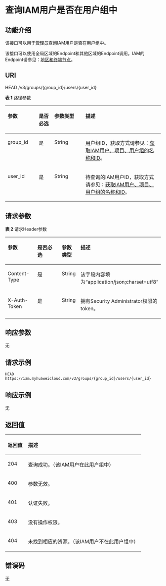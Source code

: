 # 查询IAM用户是否在用户组中<a name="zh-cn_topic_0057845599"></a>

## 功能介绍<a name="zh-cn_topic_0221482432_section9344174810413"></a>

该接口可以用于[管理员](https://support.huaweicloud.com/usermanual-iam/zh-cn_topic_0079496985.html)查询IAM用户是否在用户组中。

该接口可以使用全局区域的Endpoint和其他区域的Endpoint调用。IAM的Endpoint请参见：[地区和终端节点](https://developer.huaweicloud.com/endpoint?IAM)。

## URI<a name="zh-cn_topic_0221482432_section4349124824119"></a>

HEAD /v3/groups/\{group\_id\}/users/\{user\_id\}

**表 1**  路径参数

<a name="zh-cn_topic_0221482432_table2035324874111"></a>
<table><thead align="left"><tr id="zh-cn_topic_0221482432_row173528481411"><th class="cellrowborder" valign="top" width="20%" id="mcps1.2.5.1.1"><p id="zh-cn_topic_0221482432_p1835444810413"><a name="zh-cn_topic_0221482432_p1835444810413"></a><a name="zh-cn_topic_0221482432_p1835444810413"></a>参数</p>
</th>
<th class="cellrowborder" valign="top" width="10%" id="mcps1.2.5.1.2"><p id="zh-cn_topic_0221482432_p133565487414"><a name="zh-cn_topic_0221482432_p133565487414"></a><a name="zh-cn_topic_0221482432_p133565487414"></a>是否必选</p>
</th>
<th class="cellrowborder" valign="top" width="20%" id="mcps1.2.5.1.3"><p id="zh-cn_topic_0221482432_p14357124816411"><a name="zh-cn_topic_0221482432_p14357124816411"></a><a name="zh-cn_topic_0221482432_p14357124816411"></a>参数类型</p>
</th>
<th class="cellrowborder" valign="top" width="50%" id="mcps1.2.5.1.4"><p id="zh-cn_topic_0221482432_p335824813410"><a name="zh-cn_topic_0221482432_p335824813410"></a><a name="zh-cn_topic_0221482432_p335824813410"></a>描述</p>
</th>
</tr>
</thead>
<tbody><tr id="zh-cn_topic_0221482432_row835214818415"><td class="cellrowborder" valign="top" width="20%" headers="mcps1.2.5.1.1 "><p id="zh-cn_topic_0221482432_p635914485418"><a name="zh-cn_topic_0221482432_p635914485418"></a><a name="zh-cn_topic_0221482432_p635914485418"></a>group_id</p>
</td>
<td class="cellrowborder" valign="top" width="10%" headers="mcps1.2.5.1.2 "><p id="zh-cn_topic_0221482432_p1360648164112"><a name="zh-cn_topic_0221482432_p1360648164112"></a><a name="zh-cn_topic_0221482432_p1360648164112"></a>是</p>
</td>
<td class="cellrowborder" valign="top" width="20%" headers="mcps1.2.5.1.3 "><p id="zh-cn_topic_0221482432_p143611848204113"><a name="zh-cn_topic_0221482432_p143611848204113"></a><a name="zh-cn_topic_0221482432_p143611848204113"></a>String</p>
</td>
<td class="cellrowborder" valign="top" width="50%" headers="mcps1.2.5.1.4 "><p id="zh-cn_topic_0221482432_p163632048134119"><a name="zh-cn_topic_0221482432_p163632048134119"></a><a name="zh-cn_topic_0221482432_p163632048134119"></a>用户组ID，获取方式请参见：<a href="获取IAM用户-项目-用户组的名称和ID.md">获取IAM用户、项目、用户组的名称和ID</a>。</p>
</td>
</tr>
<tr id="zh-cn_topic_0221482432_row113524484418"><td class="cellrowborder" valign="top" width="20%" headers="mcps1.2.5.1.1 "><p id="zh-cn_topic_0221482432_p17364164834111"><a name="zh-cn_topic_0221482432_p17364164834111"></a><a name="zh-cn_topic_0221482432_p17364164834111"></a>user_id</p>
</td>
<td class="cellrowborder" valign="top" width="10%" headers="mcps1.2.5.1.2 "><p id="zh-cn_topic_0221482432_p1836614487419"><a name="zh-cn_topic_0221482432_p1836614487419"></a><a name="zh-cn_topic_0221482432_p1836614487419"></a>是</p>
</td>
<td class="cellrowborder" valign="top" width="20%" headers="mcps1.2.5.1.3 "><p id="zh-cn_topic_0221482432_p3367164814417"><a name="zh-cn_topic_0221482432_p3367164814417"></a><a name="zh-cn_topic_0221482432_p3367164814417"></a>String</p>
</td>
<td class="cellrowborder" valign="top" width="50%" headers="mcps1.2.5.1.4 "><p id="zh-cn_topic_0221482432_p1036874844117"><a name="zh-cn_topic_0221482432_p1036874844117"></a><a name="zh-cn_topic_0221482432_p1036874844117"></a>待查询的IAM用户ID，获取方式请参见：<a href="获取IAM用户-项目-用户组的名称和ID.md">获取IAM用户、项目、用户组的名称和ID</a>。</p>
</td>
</tr>
</tbody>
</table>

## 请求参数<a name="zh-cn_topic_0221482432_section1369648134117"></a>

**表 2**  请求Header参数

<a name="zh-cn_topic_0221482432_HeaderParameter"></a>
<table><thead align="left"><tr id="zh-cn_topic_0221482432_row8371134815412"><th class="cellrowborder" valign="top" width="20%" id="mcps1.2.5.1.1"><p id="zh-cn_topic_0221482432_p1137214844117"><a name="zh-cn_topic_0221482432_p1137214844117"></a><a name="zh-cn_topic_0221482432_p1137214844117"></a>参数</p>
</th>
<th class="cellrowborder" valign="top" width="20%" id="mcps1.2.5.1.2"><p id="zh-cn_topic_0221482432_p4373114819416"><a name="zh-cn_topic_0221482432_p4373114819416"></a><a name="zh-cn_topic_0221482432_p4373114819416"></a>是否必选</p>
</th>
<th class="cellrowborder" valign="top" width="10%" id="mcps1.2.5.1.3"><p id="zh-cn_topic_0221482432_p1937410485416"><a name="zh-cn_topic_0221482432_p1937410485416"></a><a name="zh-cn_topic_0221482432_p1937410485416"></a>参数类型</p>
</th>
<th class="cellrowborder" valign="top" width="50%" id="mcps1.2.5.1.4"><p id="zh-cn_topic_0221482432_p2037524810415"><a name="zh-cn_topic_0221482432_p2037524810415"></a><a name="zh-cn_topic_0221482432_p2037524810415"></a>描述</p>
</th>
</tr>
</thead>
<tbody><tr id="zh-cn_topic_0221482432_row16371948184110"><td class="cellrowborder" valign="top" width="20%" headers="mcps1.2.5.1.1 "><p id="zh-cn_topic_0221482432_p4376194816411"><a name="zh-cn_topic_0221482432_p4376194816411"></a><a name="zh-cn_topic_0221482432_p4376194816411"></a>Content-Type</p>
</td>
<td class="cellrowborder" valign="top" width="20%" headers="mcps1.2.5.1.2 "><p id="zh-cn_topic_0221482432_p1378134824112"><a name="zh-cn_topic_0221482432_p1378134824112"></a><a name="zh-cn_topic_0221482432_p1378134824112"></a>是</p>
</td>
<td class="cellrowborder" valign="top" width="10%" headers="mcps1.2.5.1.3 "><p id="zh-cn_topic_0221482432_p16379184813417"><a name="zh-cn_topic_0221482432_p16379184813417"></a><a name="zh-cn_topic_0221482432_p16379184813417"></a>String</p>
</td>
<td class="cellrowborder" valign="top" width="50%" headers="mcps1.2.5.1.4 "><p id="zh-cn_topic_0221482432_p038034816416"><a name="zh-cn_topic_0221482432_p038034816416"></a><a name="zh-cn_topic_0221482432_p038034816416"></a>该字段内容填为“application/json;charset=utf8”</p>
</td>
</tr>
<tr id="zh-cn_topic_0221482432_row183718489417"><td class="cellrowborder" valign="top" width="20%" headers="mcps1.2.5.1.1 "><p id="zh-cn_topic_0221482432_p6381154810411"><a name="zh-cn_topic_0221482432_p6381154810411"></a><a name="zh-cn_topic_0221482432_p6381154810411"></a>X-Auth-Token</p>
</td>
<td class="cellrowborder" valign="top" width="20%" headers="mcps1.2.5.1.2 "><p id="zh-cn_topic_0221482432_p1538204894117"><a name="zh-cn_topic_0221482432_p1538204894117"></a><a name="zh-cn_topic_0221482432_p1538204894117"></a>是</p>
</td>
<td class="cellrowborder" valign="top" width="10%" headers="mcps1.2.5.1.3 "><p id="zh-cn_topic_0221482432_p438304854110"><a name="zh-cn_topic_0221482432_p438304854110"></a><a name="zh-cn_topic_0221482432_p438304854110"></a>String</p>
</td>
<td class="cellrowborder" valign="top" width="50%" headers="mcps1.2.5.1.4 "><p id="zh-cn_topic_0221482432_p10384134815414"><a name="zh-cn_topic_0221482432_p10384134815414"></a><a name="zh-cn_topic_0221482432_p10384134815414"></a>拥有Security Administrator权限的token。</p>
</td>
</tr>
</tbody>
</table>

## 响应参数<a name="zh-cn_topic_0221482432_section63851748144111"></a>

无

## 请求示例<a name="zh-cn_topic_0221482432_section2038710482416"></a>

```
HEAD https://iam.myhuaweicloud.com/v3/groups/{group_id}/users/{user_id}
```

## 响应示例<a name="zh-cn_topic_0221482432_section164011248134117"></a>

无

## 返回值<a name="zh-cn_topic_0221482432_section194033488417"></a>

<a name="zh-cn_topic_0221482432_table2467"></a>
<table><thead align="left"><tr id="zh-cn_topic_0221482432_row10405204874115"><th class="cellrowborder" valign="top" width="15%" id="mcps1.1.3.1.1"><p id="zh-cn_topic_0221482432_p140684819413"><a name="zh-cn_topic_0221482432_p140684819413"></a><a name="zh-cn_topic_0221482432_p140684819413"></a>返回值</p>
</th>
<th class="cellrowborder" valign="top" width="85%" id="mcps1.1.3.1.2"><p id="zh-cn_topic_0221482432_p11407174874113"><a name="zh-cn_topic_0221482432_p11407174874113"></a><a name="zh-cn_topic_0221482432_p11407174874113"></a>描述</p>
</th>
</tr>
</thead>
<tbody><tr id="zh-cn_topic_0221482432_row174056481415"><td class="cellrowborder" valign="top" width="15%" headers="mcps1.1.3.1.1 "><p id="zh-cn_topic_0221482432_p940874814417"><a name="zh-cn_topic_0221482432_p940874814417"></a><a name="zh-cn_topic_0221482432_p940874814417"></a>204</p>
</td>
<td class="cellrowborder" valign="top" width="85%" headers="mcps1.1.3.1.2 "><p id="zh-cn_topic_0221482432_p11410194819412"><a name="zh-cn_topic_0221482432_p11410194819412"></a><a name="zh-cn_topic_0221482432_p11410194819412"></a>查询成功。（该IAM用户在此用户组中）</p>
</td>
</tr>
<tr id="zh-cn_topic_0221482432_row1840554814413"><td class="cellrowborder" valign="top" width="15%" headers="mcps1.1.3.1.1 "><p id="zh-cn_topic_0221482432_p941117488417"><a name="zh-cn_topic_0221482432_p941117488417"></a><a name="zh-cn_topic_0221482432_p941117488417"></a>400</p>
</td>
<td class="cellrowborder" valign="top" width="85%" headers="mcps1.1.3.1.2 "><p id="zh-cn_topic_0221482432_p20412748154117"><a name="zh-cn_topic_0221482432_p20412748154117"></a><a name="zh-cn_topic_0221482432_p20412748154117"></a>参数无效。</p>
</td>
</tr>
<tr id="zh-cn_topic_0221482432_row124052048194117"><td class="cellrowborder" valign="top" width="15%" headers="mcps1.1.3.1.1 "><p id="zh-cn_topic_0221482432_p5413248154117"><a name="zh-cn_topic_0221482432_p5413248154117"></a><a name="zh-cn_topic_0221482432_p5413248154117"></a>401</p>
</td>
<td class="cellrowborder" valign="top" width="85%" headers="mcps1.1.3.1.2 "><p id="zh-cn_topic_0221482432_p1441424813419"><a name="zh-cn_topic_0221482432_p1441424813419"></a><a name="zh-cn_topic_0221482432_p1441424813419"></a>认证失败。</p>
</td>
</tr>
<tr id="zh-cn_topic_0221482432_row5405144818416"><td class="cellrowborder" valign="top" width="15%" headers="mcps1.1.3.1.1 "><p id="zh-cn_topic_0221482432_p184151548174112"><a name="zh-cn_topic_0221482432_p184151548174112"></a><a name="zh-cn_topic_0221482432_p184151548174112"></a>403</p>
</td>
<td class="cellrowborder" valign="top" width="85%" headers="mcps1.1.3.1.2 "><p id="zh-cn_topic_0221482432_p1441611483414"><a name="zh-cn_topic_0221482432_p1441611483414"></a><a name="zh-cn_topic_0221482432_p1441611483414"></a>没有操作权限。</p>
</td>
</tr>
<tr id="zh-cn_topic_0221482432_row14405184884116"><td class="cellrowborder" valign="top" width="15%" headers="mcps1.1.3.1.1 "><p id="zh-cn_topic_0221482432_p12417134894119"><a name="zh-cn_topic_0221482432_p12417134894119"></a><a name="zh-cn_topic_0221482432_p12417134894119"></a>404</p>
</td>
<td class="cellrowborder" valign="top" width="85%" headers="mcps1.1.3.1.2 "><p id="zh-cn_topic_0221482432_p18418134884116"><a name="zh-cn_topic_0221482432_p18418134884116"></a><a name="zh-cn_topic_0221482432_p18418134884116"></a>未找到相应的资源。（该IAM用户不在此用户组中）</p>
</td>
</tr>
</tbody>
</table>

## 错误码<a name="zh-cn_topic_0221482432_section64191848164114"></a>

无

